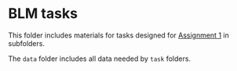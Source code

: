 # BLM tasks

This folder includes materials for tasks designed for [Assignment 1](../docs/Tasks.rst) in subfolders.

The `data` folder includes all data needed by `task` folders.